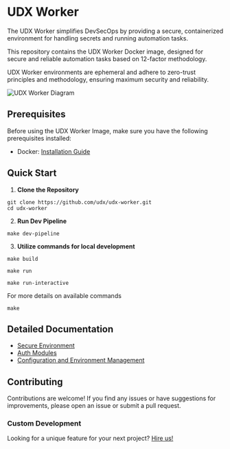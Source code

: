 # UDX Worker

The UDX Worker simplifies DevSecOps by providing a secure, containerized environment for handling secrets and running automation tasks.

This repository contains the UDX Worker Docker image, designed for secure and reliable automation tasks based on 12-factor methodology.

UDX Worker environments are ephemeral and adhere to zero-trust principles and methodology, ensuring maximum security and reliability.

![UDX Worker Diagram](https://storage.googleapis.com/stateless-udx-io/2023/07/e5a9ac2b-understanding-containerization-in-microservices-architecture.png)

## Prerequisites

Before using the UDX Worker Image, make sure you have the following prerequisites installed:

- Docker: [Installation Guide](https://docs.docker.com/get-docker/)

## Quick Start

1. **Clone the Repository**

```shell
git clone https://github.com/udx/udx-worker.git
cd udx-worker
```

2. **Run Dev Pipeline**

```shell
make dev-pipeline
```

3. **Utilize commands for local development**

```shell
make build
```

```shell
make run
```

```shell
make run-interactive
```

For more details on available commands

```shell
make
```

## Detailed Documentation

- [Secure Environment](src/configs/readme.md)
- [Auth Modules](lib/auth/readme.md)
- [Configuration and Environment Management](lib/secrets/readme.md)

## Contributing

Contributions are welcome! If you find any issues or have suggestions for improvements, please open an issue or submit a pull request.

### Custom Development

Looking for a unique feature for your next project? [Hire us!](https://udx.io/)